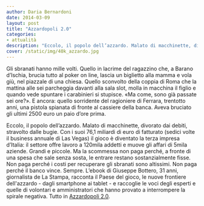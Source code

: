```yaml
---
author: Daria Bernardoni
date: 2014-03-09
layout: post
title: "Azzardopoli 2.0"
categories:
- attualità
description: "Eccolo, il popolo dell’azzardo. Malato di macchinette, divorato dai debiti, stravolto dalle bugie. Con i suoi 76,1 miliardi di euro di fatturato (sedici volte il business annuale di Las Vegas) il gioco è diventato la terza impresa d’Italia. Ma la scommessa non paga perché, a fronte di una spesa che sale senza sosta, le entrare restano sostanzialmente fisse. Non paga perché i costi per recuperare gli sbranati sono altissimi. Non paga perché il banco vince. Sempre."
cover: /static/img/40k_azzardo.jpg
---
```

Gli sbranati hanno mille volti. Quello in lacrime del ragazzino che, a Barano d’Ischia, brucia tutto al poker on line, lascia un biglietto alla mamma e vola giù, nel piazzale di una chiesa. Quello sconvolto della coppia di Roma che la mattina alle sei parcheggia davanti alla sala slot, molla in macchina il figlio e quando vede spuntare i carabinieri si stupisce.  «Ma come, sono già passate sei ore?». E ancora: quello sorridente del ragioniere di Ferrara, trentotto anni, una pistola spianata di fronte al cassiere della banca. Aveva bruciato gli ultimi 2500 euro un paio d’ore prima.
 
Eccolo, il popolo dell’azzardo. Malato di macchinette, divorato dai debiti, stravolto dalle bugie. Con i suoi 76,1 miliardi di euro di fatturato (sedici volte il business annuale di Las Vegas) il gioco è diventato la terza impresa d’Italia: il settore offre lavoro a 120mila addetti e muove gli affari di 5mila aziende. Grandi e piccole. Ma la scommessa non paga perché, a fronte di una spesa che sale senza sosta, le entrare restano sostanzialmente fisse. Non paga perché i costi per recuperare gli sbranati sono altissimi. Non paga perché il banco vince. Sempre. L’ebook di Giuseppe Bottero, 31 anni, giornalista de La Stampa, racconta il Paese del gioco, le nuove frontiere dell'azzardo - dagli smartphone ai tablet - e raccoglie le voci degli esperti e quelle di volontari e amministratori che hanno provato a interrompere la spirale negativa. Tutto in [Azzardopoli 2.0](http://40k.it/books/collection/unofficial/20140305_azzardopoli.html).

